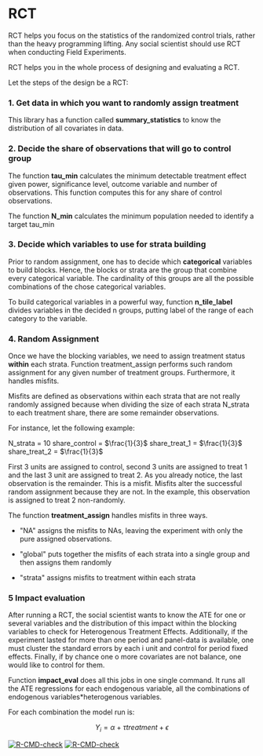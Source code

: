 # RCT
RCT helps you focus on the statistics of the randomized control trials, rather than the heavy programming lifting. Any social scientist should use RCT when conducting Field Experiments.

RCT helps you in the whole process of designing and evaluating a RCT. 

Let the steps of the design be a RCT: 

### 1. Get data in which you want to randomly assign treatment

This library has a function called **summary_statistics** to know the distribution of all covariates in data. 

### 2. Decide the share of observations that will go to control group 

The function **tau_min** calculates the minimum detectable treatment effect given power, significance level, outcome variable and number of observations.  This function computes this for any share of control observations. 

The function **N_min** calculates the minimum population needed to identify a target tau_min

### 3. Decide which variables to use for strata building

Prior to random assignment, one has to decide which **categorical** variables to build blocks. Hence, the blocks or strata are the group that combine every categorical variable. The cardinality of this groups are all the possible combinations of the chose categorical variables. 

To build categorical variables in a powerful way, function **n_tile_label** divides variables in the decided n groups, putting label of the range of each category to the variable. 

### 4. Random Assignment 

Once we have the blocking variables, we need to assign treatment status **within** each strata. Function treatment_assign performs such random assignment for any given number of treatment groups. Furthermore, it handles misfits. 

Misfits are defined as observations within each strata that are not really randomly assigned because when dividing the size of each strata N_strata to each treatment share, there are some remainder observations. 

For instance, let the following example: 

N_strata = 10 
share_control = $\frac{1}{3}$
share_treat_1 = $\frac{1}{3}$
share_treat_2 = $\frac{1}{3}$

First 3 units are assigned to control, second 3 units are assigned to treat 1 and the last 3 unit are assigned to treat 2. As you already notice, the last observation is the remainder. This is a misfit. Misfits alter the successful random assignment because they are not. In the example, this observation is assigned to treat 2 non-randomly. 

The function **treatment_assign** handles misfits in three ways. 

- "NA" assigns the misfits to NAs, leaving the experiment with only the pure assigned observations. 

- "global" puts together the misfits of each strata into a single group and then assigns them randomly

- "strata" assigns misfits to treatment within each strata

### 5 Impact evaluation 

After running a RCT, the social scientist wants to know the ATE for one or several variables and the distribution of this impact within the blocking variables to check for Heterogenous Treatment Effects. Additionally, if the experiment lasted for more than one period and panel-data is available, one must cluster the standard errors by each i unit and control for period fixed effects. Finally, if by chance one o more covariates are not balance, one would like to control for them. 

Function **impact_eval** does all this jobs in one single command. It runs all the ATE regressions for each endogenous variable, all the combinations of endogenous variables*heterogenous variables. 

For each combination the model run is:

$$Y_i = \alpha + \tau treatment + \epsilon $$

<!-- badges: start -->
[![R-CMD-check](https://github.com/isidorogu/RCT/workflows/R-CMD-check/badge.svg)](https://github.com/isidorogu/RCT/actions)
[![R-CMD-check](https://github.com/isidorogu/RCT/actions/workflows/R-CMD-check.yaml/badge.svg)](https://github.com/isidorogu/RCT/actions/workflows/R-CMD-check.yaml)
<!-- badges: end -->
